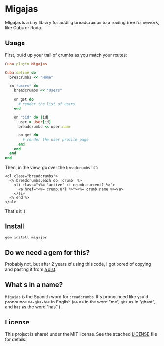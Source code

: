 # Migajas

Migajas is a tiny library for adding breadcrumbs to a routing tree framework,
like Cuba or Roda.

## Usage

First, build up your trail of crumbs as you match your routes:

``` ruby
Cuba.plugin Migajas

Cuba.define do
  breacrumbs << "Home"

  on "users" do
    breadcrumbs << "Users"

    on get do
      # render the list of users
    end

    on ":id" do |id|
      user = User[id]
      breadcrumbs << user.name

      on get do
        # render the user profile page
      end
    end
  end
end
```

Then, in the view, go over the `breadcrumbs` list:

``` erb
<ol class="breadcrumbs">
  <% breadcrumbs.each do |crumb| %>
    <li class="<%= "active" if crumb.current? %>">
      <a href="<%= crumb.url %>"><%= crumb.name %></a>
    </li>
  <% end %>
</ol>
```

That's it :)

## Install

    gem install migajas

## Do we need a gem for this?

Probably not, but after 2 years of using this code, I got bored of copying and
pasting it from [a gist](https://gist.github.com/foca/44c9f24a759238fba9fb).

## What's in a name?

`Migajas` is the Spanish word for `breadcrumbs`. It's pronounced like you'd
pronounce `me-gha-has` in English (`me` as in the word "me", `gha` as in
"ghast", and `has` as the word "has".)

## License

This project is shared under the MIT license. See the attached [LICENSE][] file
for details.

[LICENSE]: ./LICENSE
